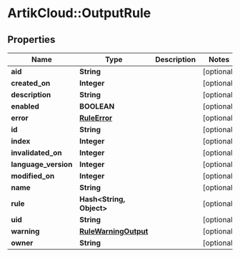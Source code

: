 # ArtikCloud::OutputRule

## Properties
Name | Type | Description | Notes
------------ | ------------- | ------------- | -------------
**aid** | **String** |  | [optional] 
**created_on** | **Integer** |  | [optional] 
**description** | **String** |  | [optional] 
**enabled** | **BOOLEAN** |  | [optional] 
**error** | [**RuleError**](RuleError.md) |  | [optional] 
**id** | **String** |  | [optional] 
**index** | **Integer** |  | [optional] 
**invalidated_on** | **Integer** |  | [optional] 
**language_version** | **Integer** |  | [optional] 
**modified_on** | **Integer** |  | [optional] 
**name** | **String** |  | [optional] 
**rule** | **Hash&lt;String, Object&gt;** |  | [optional] 
**uid** | **String** |  | [optional] 
**warning** | [**RuleWarningOutput**](RuleWarningOutput.md) |  | [optional] 
**owner** | **String** |  | [optional] 


